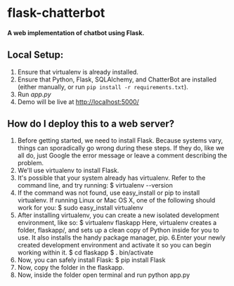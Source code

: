 # flask-chatterbot

#### A web implementation of chatbot using Flask.

## Local Setup:

 1. Ensure that virtualenv is already installed.
 2. Ensure that Python, Flask, SQLAlchemy, and ChatterBot are installed (either manually, or run `pip install -r requirements.txt`).
 3. Run *app.py*
 4. Demo will be live at [http://localhost:5000/](http://localhost:5000/)

## How do I deploy this to a web server?
1. Before getting started, we need to install Flask. Because systems vary, things can sporadically go wrong during these steps. If      they do, like we all do, just Google the error message or leave a comment describing the problem.
2. We'll use virtualenv to install Flask.
3. It's possible that your system already has virtualenv. Refer to the command line, and try running:
   $ virtualenv --version
4. If the command was not found, use easy_install or pip to install virtualenv. If running Linux or Mac OS X, one of the following should work for you:
   $ sudo easy_install virtualenv
5. After installing virtualenv, you can create a new isolated development environment, like so:
   $ virtualenv flaskapp
   Here, virtualenv creates a folder, flaskapp/, and sets up a clean copy of Python inside for you to use. It also installs the     handy package manager, pip.
6.Enter your newly created development environment and activate it so you can begin working within it.
  $ cd flaskapp
  $ . bin/activate
7. Now, you can safely install Flask:
   $ pip install Flask
8. Now, copy the folder in the flaskapp.
9. Now, inside the folder open terminal and run python app.py
